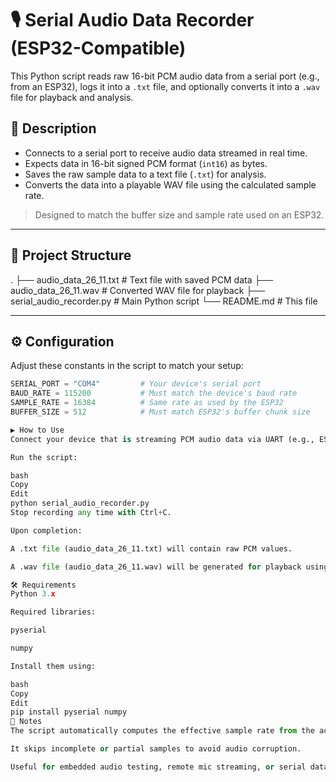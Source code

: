 # 🎙️ Serial Audio Data Recorder (ESP32-Compatible)

This Python script reads raw 16-bit PCM audio data from a serial port (e.g., from an ESP32), logs it into a `.txt` file, and optionally converts it into a `.wav` file for playback and analysis.

## 📜 Description

- Connects to a serial port to receive audio data streamed in real time.
- Expects data in 16-bit signed PCM format (`int16`) as bytes.
- Saves the raw sample data to a text file (`.txt`) for analysis.
- Converts the data into a playable WAV file using the calculated sample rate.

> Designed to match the buffer size and sample rate used on an ESP32.

---

## 📁 Project Structure
.
├── audio_data_26_11.txt # Text file with saved PCM data
├── audio_data_26_11.wav # Converted WAV file for playback
├── serial_audio_recorder.py # Main Python script
└── README.md # This file


---

## ⚙️ Configuration

Adjust these constants in the script to match your setup:

```python
SERIAL_PORT = "COM4"         # Your device's serial port
BAUD_RATE = 115200           # Must match the device's baud rate
SAMPLE_RATE = 16384          # Same rate as used by the ESP32
BUFFER_SIZE = 512            # Must match ESP32's buffer chunk size

▶️ How to Use
Connect your device that is streaming PCM audio data via UART (e.g., ESP32).

Run the script:

bash
Copy
Edit
python serial_audio_recorder.py
Stop recording any time with Ctrl+C.

Upon completion:

A .txt file (audio_data_26_11.txt) will contain raw PCM values.

A .wav file (audio_data_26_11.wav) will be generated for playback using any media player.

🛠️ Requirements
Python 3.x

Required libraries:

pyserial

numpy

Install them using:

bash
Copy
Edit
pip install pyserial numpy
🧠 Notes
The script automatically computes the effective sample rate from the actual number of samples received.

It skips incomplete or partial samples to avoid audio corruption.

Useful for embedded audio testing, remote mic streaming, or serial data acquisition.
